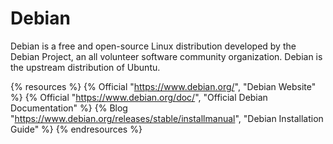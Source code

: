 # Debian

Debian is a free and open-source Linux distribution developed by the Debian Project, an all volunteer software community organization. Debian is the upstream distribution of Ubuntu.

{% resources %}
  {% Official "https://www.debian.org/", "Debian Website" %}
  {% Official "https://www.debian.org/doc/", "Official Debian Documentation" %}
  {% Blog "https://www.debian.org/releases/stable/installmanual", "Debian Installation Guide" %}
{% endresources %}
